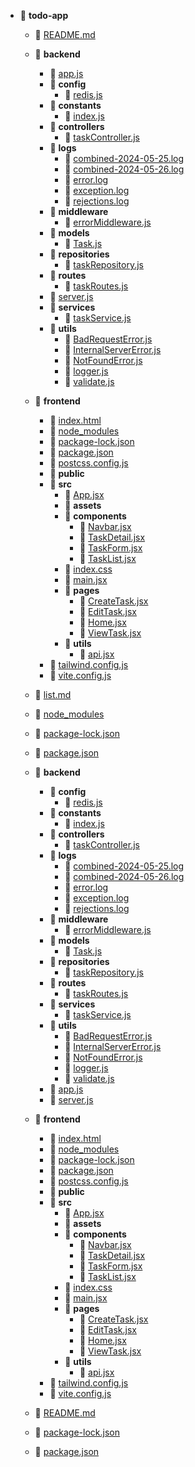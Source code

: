 - 📂 **todo\-app**

  - 📄 [README.md](README.md)
  - 📂 **backend**
    - 📄 [app.js](backend/app.js)
    - 📂 **config**
      - 📄 [redis.js](backend/config/redis.js)
    - 📂 **constants**
      - 📄 [index.js](backend/constants/index.js)
    - 📂 **controllers**
      - 📄 [taskController.js](backend/controllers/taskController.js)
    - 📂 **logs**
      - 📄 [combined\-2024\-05\-25.log](backend/logs/combined-2024-05-25.log)
      - 📄 [combined\-2024\-05\-26.log](backend/logs/combined-2024-05-26.log)
      - 📄 [error.log](backend/logs/error.log)
      - 📄 [exception.log](backend/logs/exception.log)
      - 📄 [rejections.log](backend/logs/rejections.log)
    - 📂 **middleware**
      - 📄 [errorMiddleware.js](backend/middleware/errorMiddleware.js)
    - 📂 **models**
      - 📄 [Task.js](backend/models/Task.js)
    - 📂 **repositories**
      - 📄 [taskRepository.js](backend/repositories/taskRepository.js)
    - 📂 **routes**
      - 📄 [taskRoutes.js](backend/routes/taskRoutes.js)
    - 📄 [server.js](backend/server.js)
    - 📂 **services**
      - 📄 [taskService.js](backend/services/taskService.js)
    - 📂 **utils**
      - 📄 [BadRequestError.js](backend/utils/BadRequestError.js)
      - 📄 [InternalServerError.js](backend/utils/InternalServerError.js)
      - 📄 [NotFoundError.js](backend/utils/NotFoundError.js)
      - 📄 [logger.js](backend/utils/logger.js)
      - 📄 [validate.js](backend/utils/validate.js)
  - 📂 **frontend**
    - 📄 [index.html](frontend/index.html)
    - 📄 [node_modules](frontend/node_modules)
    - 📄 [package\-lock.json](frontend/package-lock.json)
    - 📄 [package.json](frontend/package.json)
    - 📄 [postcss.config.js](frontend/postcss.config.js)
    - 📂 **public**
    - 📂 **src**
      - 📄 [App.jsx](frontend/src/App.jsx)
      - 📂 **assets**
      - 📂 **components**
        - 📄 [Navbar.jsx](frontend/src/components/Navbar.jsx)
        - 📄 [TaskDetail.jsx](frontend/src/components/TaskDetail.jsx)
        - 📄 [TaskForm.jsx](frontend/src/components/TaskForm.jsx)
        - 📄 [TaskList.jsx](frontend/src/components/TaskList.jsx)
      - 📄 [index.css](frontend/src/index.css)
      - 📄 [main.jsx](frontend/src/main.jsx)
      - 📂 **pages**
        - 📄 [CreateTask.jsx](frontend/src/pages/CreateTask.jsx)
        - 📄 [EditTask.jsx](frontend/src/pages/EditTask.jsx)
        - 📄 [Home.jsx](frontend/src/pages/Home.jsx)
        - 📄 [ViewTask.jsx](frontend/src/pages/ViewTask.jsx)
      - 📂 **utils**
        - 📄 [api.jsx](frontend/src/utils/api.jsx)
    - 📄 [tailwind.config.js](frontend/tailwind.config.js)
    - 📄 [vite.config.js](frontend/vite.config.js)
  - 📄 [list.md](list.md)
  - 📄 [node_modules](node_modules)
  - 📄 [package\-lock.json](package-lock.json)
  - 📄 [package.json](package.json)

  - 📂 **backend**
    - 📂 **config**
      - 📄 [redis.js](backend/config/redis.js)
    - 📂 **constants**
      - 📄 [index.js](backend/constants/index.js)
    - 📂 **controllers**
      - 📄 [taskController.js](backend/controllers/taskController.js)
    - 📂 **logs**
      - 📄 [combined\-2024\-05\-25.log](backend/logs/combined-2024-05-25.log)
      - 📄 [combined\-2024\-05\-26.log](backend/logs/combined-2024-05-26.log)
      - 📄 [error.log](backend/logs/error.log)
      - 📄 [exception.log](backend/logs/exception.log)
      - 📄 [rejections.log](backend/logs/rejections.log)
    - 📂 **middleware**
      - 📄 [errorMiddleware.js](backend/middleware/errorMiddleware.js)
    - 📂 **models**
      - 📄 [Task.js](backend/models/Task.js)
    - 📂 **repositories**
      - 📄 [taskRepository.js](backend/repositories/taskRepository.js)
    - 📂 **routes**
      - 📄 [taskRoutes.js](backend/routes/taskRoutes.js)
    - 📂 **services**
      - 📄 [taskService.js](backend/services/taskService.js)
    - 📂 **utils**
      - 📄 [BadRequestError.js](backend/utils/BadRequestError.js)
      - 📄 [InternalServerError.js](backend/utils/InternalServerError.js)
      - 📄 [NotFoundError.js](backend/utils/NotFoundError.js)
      - 📄 [logger.js](backend/utils/logger.js)
      - 📄 [validate.js](backend/utils/validate.js)
    - 📄 [app.js](backend/app.js)
    - 📄 [server.js](backend/server.js)
  - 📂 **frontend**
    - 📄 [index.html](frontend/index.html)
    - 📄 [node_modules](frontend/node_modules)
    - 📄 [package\-lock.json](frontend/package-lock.json)
    - 📄 [package.json](frontend/package.json)
    - 📄 [postcss.config.js](frontend/postcss.config.js)
    - 📂 **public**
    - 📂 **src**
      - 📄 [App.jsx](frontend/src/App.jsx)
      - 📂 **assets**
      - 📂 **components**
        - 📄 [Navbar.jsx](frontend/src/components/Navbar.jsx)
        - 📄 [TaskDetail.jsx](frontend/src/components/TaskDetail.jsx)
        - 📄 [TaskForm.jsx](frontend/src/components/TaskForm.jsx)
        - 📄 [TaskList.jsx](frontend/src/components/TaskList.jsx)
      - 📄 [index.css](frontend/src/index.css)
      - 📄 [main.jsx](frontend/src/main.jsx)
      - 📂 **pages**
        - 📄 [CreateTask.jsx](frontend/src/pages/CreateTask.jsx)
        - 📄 [EditTask.jsx](frontend/src/pages/EditTask.jsx)
        - 📄 [Home.jsx](frontend/src/pages/Home.jsx)
        - 📄 [ViewTask.jsx](frontend/src/pages/ViewTask.jsx)
      - 📂 **utils**
        - 📄 [api.jsx](frontend/src/utils/api.jsx)
    - 📄 [tailwind.config.js](frontend/tailwind.config.js)
    - 📄 [vite.config.js](frontend/vite.config.js)
  - 📄 [README.md](README.md)
  - 📄 [package\-lock.json](package-lock.json)
  - 📄 [package.json](package.json)
